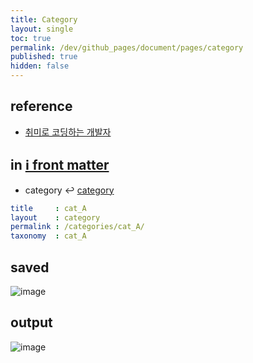 ```yaml
---
title: Category
layout: single
toc: true
permalink: /dev/github_pages/document/pages/category
published: true
hidden: false
---
```


<head>
  <base target="_blank">
</head>



## reference

- [취미로 코딩하는 개발자](https://devinlife.com/howto%20github%20pages/category-tag/#4-category-%EB%93%B1%EB%A1%9D%ED%95%98%EA%B8%B0)



## in [ℹ️ front matter](/dev/github_pages/front_matter/scope)

- category ↩️ [category](/dev/github_pages/view/layout#category)

```yml
title     : cat_A
layout    : category
permalink : /categories/cat_A/
taxonomy  : cat_A
```



## saved

![image](https://user-images.githubusercontent.com/92285528/143070554-1f1b6e95-87bb-4d5a-a2b7-5ed649875b03.png)



## output

![image](https://user-images.githubusercontent.com/92285528/144614261-fd851385-5cef-4aa9-896e-fd06355d4c62.png)

